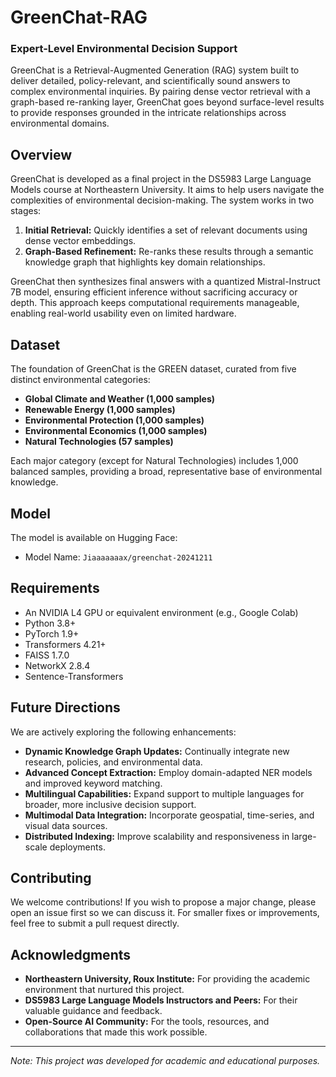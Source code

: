 # GreenChat-RAG



### Expert-Level Environmental Decision Support

GreenChat is a Retrieval-Augmented Generation (RAG) system built to deliver detailed, policy-relevant, and scientifically sound answers to complex environmental inquiries. By pairing dense vector retrieval with a graph-based re-ranking layer, GreenChat goes beyond surface-level results to provide responses grounded in the intricate relationships across environmental domains.

## Overview

GreenChat is developed as a final project in the DS5983 Large Language Models course at Northeastern University. It aims to help users navigate the complexities of environmental decision-making. The system works in two stages:

1. **Initial Retrieval:** Quickly identifies a set of relevant documents using dense vector embeddings.
2. **Graph-Based Refinement:** Re-ranks these results through a semantic knowledge graph that highlights key domain relationships.

GreenChat then synthesizes final answers with a quantized Mistral-Instruct 7B model, ensuring efficient inference without sacrificing accuracy or depth. This approach keeps computational requirements manageable, enabling real-world usability even on limited hardware.


## Dataset

The foundation of GreenChat is the GREEN dataset, curated from five distinct environmental categories:

- **Global Climate and Weather (1,000 samples)**  
- **Renewable Energy (1,000 samples)**  
- **Environmental Protection (1,000 samples)**  
- **Environmental Economics (1,000 samples)**  
- **Natural Technologies (57 samples)**

Each major category (except for Natural Technologies) includes 1,000 balanced samples, providing a broad, representative base of environmental knowledge.


## Model
The model is available on Hugging Face:

- Model Name: `Jiaaaaaaax/greenchat-20241211`

## Requirements

- An NVIDIA L4 GPU or equivalent environment (e.g., Google Colab)
- Python 3.8+
- PyTorch 1.9+
- Transformers 4.21+
- FAISS 1.7.0
- NetworkX 2.8.4
- Sentence-Transformers

## Future Directions

We are actively exploring the following enhancements:

- **Dynamic Knowledge Graph Updates:** Continually integrate new research, policies, and environmental data.
- **Advanced Concept Extraction:** Employ domain-adapted NER models and improved keyword matching.
- **Multilingual Capabilities:** Expand support to multiple languages for broader, more inclusive decision support.
- **Multimodal Data Integration:** Incorporate geospatial, time-series, and visual data sources.
- **Distributed Indexing:** Improve scalability and responsiveness in large-scale deployments.

## Contributing

We welcome contributions! If you wish to propose a major change, please open an issue first so we can discuss it. For smaller fixes or improvements, feel free to submit a pull request directly.

## Acknowledgments

- **Northeastern University, Roux Institute:** For providing the academic environment that nurtured this project.
- **DS5983 Large Language Models Instructors and Peers:** For their valuable guidance and feedback.
- **Open-Source AI Community:** For the tools, resources, and collaborations that made this work possible.

---

*Note: This project was developed for academic and educational purposes.*
